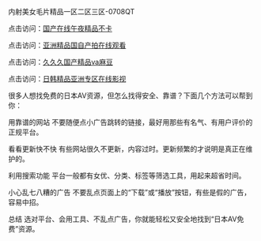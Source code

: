 内射美女毛片精品一区二区三区-0708QT

点击访问：<a href="https://tfda.pages.dev/">国产在线午夜精品不卡</a>

点击访问：<a href="https://heiliaoe8ajia.pages.dev">亚洲精品国自产拍在线观看</a>

点击访问：<a href="https://gfd-5xg.pages.dev/">久久久国产精品ⅴa麻豆</a>

点击访问：<a href="https://tfda.pages.dev/">日韩精品亚洲专区在线影视</a>

很多人想找免费的日本AV资源，但怎么找得安全、靠谱？下面几个方法可以帮到你：

用靠谱的网站
不要随便点小广告跳转的链接，最好用那些有名气、有用户评价的正规平台。

看看更新快不快
有些网站很久不更新，内容过时。更新频繁的才说明是真正在维护的。

利用搜索功能
平台一般都有女优、分类、标签等筛选工具，用起来超省时间。

小心乱七八糟的广告
不要乱点页面上的“下载”或“播放”按钮，有些是假的广告，容易中招。

总结
选对平台、会用工具、不乱点广告，你就能轻松又安全地找到“日本AV免费”资源。

<span style="display:none;">[Canonical link]( https://github.com/es070825/415842 ）</span>
